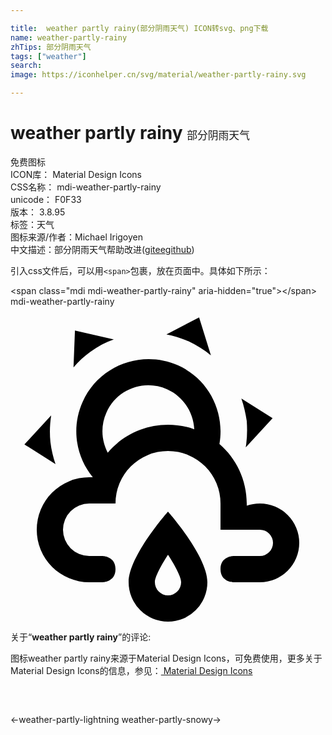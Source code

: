 ```yaml
---

title:  weather partly rainy(部分阴雨天气) ICON转svg、png下载
name: weather-partly-rainy
zhTips: 部分阴雨天气
tags: ["weather"]
search: 
image: https://iconhelper.cn/svg/material/weather-partly-rainy.svg

---
```


# weather partly rainy  <small style="font-size: 60%;font-weight: 100">部分阴雨天气</small>


<div class="detail-page">
<p>
<span><span class="badge-success badge">免费图标</span> </span>
<br/>
<span>
ICON库：
<span class="badge-secondary badge">Material Design Icons</span> 
</span>
<br/>
<span>
CSS名称：
<span class="badge-secondary badge">mdi-weather-partly-rainy</span> 
</span>
<br/>
<span>
unicode：
<span class="badge-secondary badge">F0F33</span> 
<copy-btn content='F0F33' btn-title=""></copy-btn>
<copy-btn :content='String.fromCodePoint(parseInt("F0F33", 16))' btn-title="复制U"></copy-btn>
</span>
<br/>
<span>
版本：
<span class="badge-secondary badge">3.8.95</span> 
</span><br/><span>标签：<span class="badge-light badge"><router-link to="/tags/weather.html">天气</router-link></span></span>
<br/>
<span>图标来源/作者：<span class="badge-light badge">Michael Irigoyen</span></span> 
<br/>
<span class="zh-detail">中文描述：<span class="badge-primary badge">部分阴雨天气</span><span class="help-link"><span>帮助改进</span>(<a href="https://gitee.com/liuwave/icon-helper/edit/master/json/material/weather-partly-rainy.json" target="_blank" rel="noopener noreferrer">gitee</a><a href="https://github.com/liuwave/icon-helper/edit/master/json/material/weather-partly-rainy.json" target="_blank" rel="noopener noreferrer">github</a></span>)</span><br/>
</p>
</div>
<div class="alert alert-dark">
  <i class="mdi mdi-weather-partly-rainy mdi-48px"></i>
  <i class="mdi mdi-weather-partly-rainy mdi-36px"></i>
  <i class="mdi mdi-weather-partly-rainy mdi-24px"></i>
  <i class="mdi mdi-weather-partly-rainy mdi-18px"></i>
</div>
<div>
  <p>引入css文件后，可以用<code>&lt;span&gt;</code>包裹，放在页面中。具体如下所示：    
  </p>
  <div class="alert alert-primary" style="font-size: 14px">
    &lt;span class="mdi mdi-weather-partly-rainy" aria-hidden="true"&gt;&lt;/span&gt;
    <copy-btn content='<span class="mdi mdi-weather-partly-rainy" aria-hidden="true"></span>'></copy-btn>
  </div>
  <div class="alert alert-secondary">
    <i class="mdi mdi-weather-partly-rainy"
    style="font-size: 24px"
    aria-hidden="true"></i> mdi-weather-partly-rainy
    <copy-btn content="mdi-weather-partly-rainy" btn-title="复制图标名称"></copy-btn>
  </div>
</div>
<div id="svg" class="svg-wrap">
<svg xmlns="http://www.w3.org/2000/svg" viewBox="0 0 24 24"><path d="M12.75,4.47C15.1,5.5 16.35,8.03 15.92,10.46C17.19,11.56 18,13.19 18,15V15.17C18.31,15.06 18.65,15 19,15A3,3 0 0,1 22,18A3,3 0 0,1 19,21H17C17,21 16,21 16,20C16,19 17,19 17,19H19A1,1 0 0,0 20,18A1,1 0 0,0 19,17H16V15A4,4 0 0,0 12,11A4,4 0 0,0 8,15H6A2,2 0 0,0 4,17A2,2 0 0,0 6,19H7C7,19 8,19 8,20C8,21 7,21 7,21H6A4,4 0 0,1 2,17A4,4 0 0,1 6,13H6.27C5,11.45 4.6,9.24 5.5,7.25C6.72,4.5 9.97,3.24 12.75,4.47M11.93,6.3C10.16,5.5 8.09,6.31 7.31,8.07C6.85,9.09 6.93,10.22 7.41,11.13C8.5,9.83 10.16,9 12,9C12.7,9 13.38,9.12 14,9.34C13.94,8.06 13.18,6.86 11.93,6.3M13.55,2.63C13,2.4 12.45,2.23 11.88,2.12L14.37,0.82L15.27,3.71C14.76,3.29 14.19,2.93 13.55,2.63M6.09,3.44C5.6,3.79 5.17,4.19 4.8,4.63L4.91,1.82L7.87,2.5C7.25,2.71 6.65,3.03 6.09,3.44M18,8.71C17.91,8.12 17.78,7.55 17.59,7L19.97,8.5L17.92,10.73C18.03,10.08 18.05,9.4 18,8.71M3.04,10.3C3.11,10.9 3.25,11.47 3.43,12L1.06,10.5L3.1,8.28C3,8.93 2.97,9.61 3.04,10.3M12,18.91C12.59,19.82 13,20.63 13,21A1,1 0 0,1 12,22A1,1 0 0,1 11,21C11,20.63 11.41,19.82 12,18.91M12,15.62C12,15.62 9,19 9,21A3,3 0 0,0 12,24A3,3 0 0,0 15,21C15,19 12,15.62 12,15.62Z" /></svg>
</div>
<detail full-name='mdi-weather-partly-rainy'></detail>
<div class="icon-detail__container">
<p>关于“<b>weather partly rainy</b>”的评论:</p>
</div>
<Vssue title="关于“weather partly rainy”的评论" />    
<div><p>图标weather partly rainy来源于Material Design Icons，可免费使用，更多关于 Material Design Icons的信息，参见：<a target="_blank" href="https://iconhelper.cn/material.html"> Material Design Icons</a>
</p></div>

<div style="padding:2rem 0 " class="page-nav"><p class="inner"><span class="prev">←<router-link to="/icon/weather-partly-lightning.html">weather-partly-lightning</router-link></span> <span class="next"><router-link to="/icon/weather-partly-snowy.html">weather-partly-snowy</router-link>→</span></p></div>

